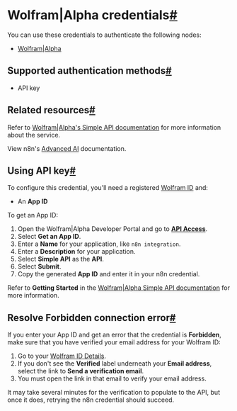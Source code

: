 [](https://github.com/n8n-io/n8n-docs/edit/main/docs/integrations/builtin/credentials/wolframalpha.md "Edit this page")

# Wolfram|Alpha credentials[#](#wolframalpha-credentials "Permanent link")

You can use these credentials to authenticate the following nodes:

*   [Wolfram|Alpha](../../cluster-nodes/sub-nodes/n8n-nodes-langchain.toolwolframalpha/)

## Supported authentication methods[#](#supported-authentication-methods "Permanent link")

*   API key

## Related resources[#](#related-resources "Permanent link")

Refer to [Wolfram|Alpha's Simple API documentation](https://products.wolframalpha.com/simple-api/documentation) for more information about the service.

View n8n's [Advanced AI](../../../../advanced-ai/) documentation.

## Using API key[#](#using-api-key "Permanent link")

To configure this credential, you'll need a registered [Wolfram ID](https://account.wolfram.com) and:

*   An **App ID**

To get an App ID:

1.  Open the Wolfram|Alpha Developer Portal and go to [**API Access**](https://developer.wolframalpha.com/access).
2.  Select **Get an App ID**.
3.  Enter a **Name** for your application, like `n8n integration`.
4.  Enter a **Description** for your application.
5.  Select **Simple API** as the **API**.
6.  Select **Submit**.
7.  Copy the generated **App ID** and enter it in your n8n credential.

Refer to **Getting Started** in the [Wolfram|Alpha Simple API documentation](https://products.wolframalpha.com/simple-api/documentation) for more information.

## Resolve Forbidden connection error[#](#resolve-forbidden-connection-error "Permanent link")

If you enter your App ID and get an error that the credential is **Forbidden**, make sure that you have verified your email address for your Wolfram ID:

1.  Go to your [Wolfram ID Details](https://account.wolfram.com/wolframid).
2.  If you don't see the **Verified** label underneath your **Email address**, select the link to **Send a verification email**.
3.  You must open the link in that email to verify your email address.

It may take several minutes for the verification to populate to the API, but once it does, retrying the n8n credential should succeed.